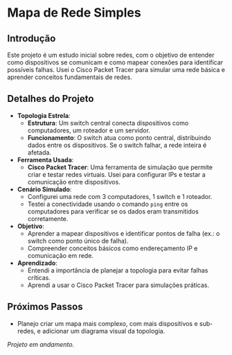# Mapa de Rede Simples

## Introdução
Este projeto é um estudo inicial sobre redes, com o objetivo de entender como dispositivos se comunicam e como mapear conexões para identificar possíveis falhas. Usei o Cisco Packet Tracer para simular uma rede básica e aprender conceitos fundamentais de redes.

## Detalhes do Projeto

- **Topologia Estrela**:
  - **Estrutura**: Um switch central conecta dispositivos como computadores, um roteador e um servidor.
  - **Funcionamento**: O switch atua como ponto central, distribuindo dados entre os dispositivos. Se o switch falhar, a rede inteira é afetada.
- **Ferramenta Usada**:
  - **Cisco Packet Tracer**: Uma ferramenta de simulação que permite criar e testar redes virtuais. Usei para configurar IPs e testar a comunicação entre dispositivos.
- **Cenário Simulado**:
  - Configurei uma rede com 3 computadores, 1 switch e 1 roteador.
  - Testei a conectividade usando o comando `ping` entre os computadores para verificar se os dados eram transmitidos corretamente.
- **Objetivo**:
  - Aprender a mapear dispositivos e identificar pontos de falha (ex.: o switch como ponto único de falha).
  - Compreender conceitos básicos como endereçamento IP e comunicação em rede.
- **Aprendizado**:
  - Entendi a importância de planejar a topologia para evitar falhas críticas.
  - Aprendi a usar o Cisco Packet Tracer para simulações práticas.

## Próximos Passos
- Planejo criar um mapa mais complexo, com mais dispositivos e sub-redes, e adicionar um diagrama visual da topologia.

*Projeto em andamento.*
